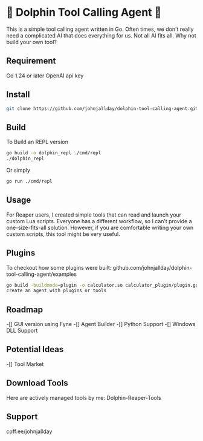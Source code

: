 # 🐬 Dolphin Tool Calling Agent 🐬
This is a simple tool calling agent written in Go.
Often times, we don't really need a complicated AI that does everything for us.
Not all AI fits all. Why not build your own tool?



## Requirement
Go 1.24 or later
OpenAI api key

## Install
```bash
git clone https://github.com/johnjallday/dolphin-tool-calling-agent.git
```

## Build
To Build an REPL version
```bash
go build -o dolphin_repl ./cmd/repl
./dolphin_repl
```

Or simply
```bash
go run ./cmd/repl
```

## Usage
For Reaper users, I created simple tools that can read and launch your custom Lua scripts. 
Everyone has a different workflow, so I can’t provide a one-size-fits-all solution. 
However, if you are comfortable writing your own custom scripts, this tool might be very useful.

## Plugins

To checkout how some plugins were built:
github.com/johnjallday/dolphin-tool-calling-agent/examples

```bash
go build -buildmode=plugin -o calculator.so calculator_plugin/plugin.go
create an agent with plugins or tools
```


## Roadmap
-[] GUI version using Fyne
-[] Agent Builder
-[] Python Support
-[] Windows DLL Support


## Potential Ideas
-[] Tool Market


## Download Tools
Here are actively managed tools by me:
Dolphin-Reaper-Tools

## Support
coff.ee/johnjallday

